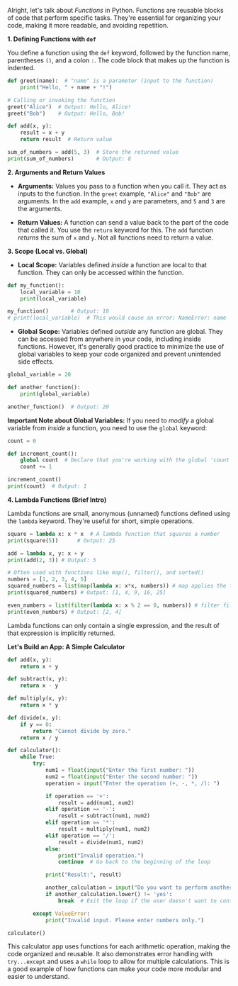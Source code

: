 Alright, let's talk about *Functions* in Python. Functions are reusable blocks of code that perform specific tasks. They're essential for organizing your code, making it more readable, and avoiding repetition.

**1. Defining Functions with `def`**

You define a function using the `def` keyword, followed by the function name, parentheses `()`, and a colon `:`. The code block that makes up the function is indented.

```python
def greet(name):  # "name" is a parameter (input to the function)
    print("Hello, " + name + "!")

# Calling or invoking the function
greet("Alice")  # Output: Hello, Alice!
greet("Bob")    # Output: Hello, Bob!

def add(x, y):
    result = x + y
    return result  # Return value

sum_of_numbers = add(5, 3)  # Store the returned value
print(sum_of_numbers)       # Output: 8

```

**2. Arguments and Return Values**

*   **Arguments:**  Values you pass to a function when you call it. They act as inputs to the function. In the `greet` example, `"Alice"` and `"Bob"` are arguments. In the `add` example, `x` and `y` are parameters, and `5` and `3` are the arguments.

*   **Return Values:**  A function can send a value back to the part of the code that called it.  You use the `return` keyword for this.  The `add` function *returns* the sum of `x` and `y`.  Not all functions need to return a value.

**3. Scope (Local vs. Global)**

*   **Local Scope:** Variables defined *inside* a function are local to that function. They can only be accessed within the function.

```python
def my_function():
    local_variable = 10
    print(local_variable)

my_function()       # Output: 10
# print(local_variable)  # This would cause an error: NameError: name 'local_variable' is not defined
```

*   **Global Scope:** Variables defined *outside* any function are global. They can be accessed from anywhere in your code, including inside functions.  However, it's generally good practice to minimize the use of global variables to keep your code organized and prevent unintended side effects.

```python
global_variable = 20

def another_function():
    print(global_variable)

another_function()  # Output: 20
```

**Important Note about Global Variables:** If you need to *modify* a global variable from *inside* a function, you need to use the `global` keyword:

```python
count = 0

def increment_count():
    global count  # Declare that you're working with the global 'count'
    count += 1

increment_count()
print(count)  # Output: 1
```

**4. Lambda Functions (Brief Intro)**

Lambda functions are small, anonymous (unnamed) functions defined using the `lambda` keyword.  They're useful for short, simple operations.

```python
square = lambda x: x * x  # A lambda function that squares a number
print(square(5))      # Output: 25

add = lambda x, y: x + y
print(add(2, 3)) # Output: 5

# Often used with functions like map(), filter(), and sorted()
numbers = [1, 2, 3, 4, 5]
squared_numbers = list(map(lambda x: x*x, numbers)) # map applies the function to each item in the list. list() converts the map object to a list
print(squared_numbers) # Output: [1, 4, 9, 16, 25]

even_numbers = list(filter(lambda x: x % 2 == 0, numbers)) # filter filters the list based on the function provided.
print(even_numbers) # Output: [2, 4]
```

Lambda functions can only contain a single expression, and the result of that expression is implicitly returned.

**Let's Build an App: A Simple Calculator**

```python
def add(x, y):
    return x + y

def subtract(x, y):
    return x - y

def multiply(x, y):
    return x * y

def divide(x, y):
    if y == 0:
        return "Cannot divide by zero."
    return x / y

def calculator():
    while True:
        try:
            num1 = float(input("Enter the first number: "))
            num2 = float(input("Enter the second number: "))
            operation = input("Enter the operation (+, -, *, /): ")

            if operation == '+':
                result = add(num1, num2)
            elif operation == '-':
                result = subtract(num1, num2)
            elif operation == '*':
                result = multiply(num1, num2)
            elif operation == '/':
                result = divide(num1, num2)
            else:
                print("Invalid operation.")
                continue  # Go back to the beginning of the loop

            print("Result:", result)

            another_calculation = input("Do you want to perform another calculation? (yes/no): ")
            if another_calculation.lower() != 'yes':
                break  # Exit the loop if the user doesn't want to continue

        except ValueError:
            print("Invalid input. Please enter numbers only.")

calculator()

```

This calculator app uses functions for each arithmetic operation, making the code organized and reusable. It also demonstrates error handling with `try...except` and uses a `while` loop to allow for multiple calculations.  This is a good example of how functions can make your code more modular and easier to understand.
